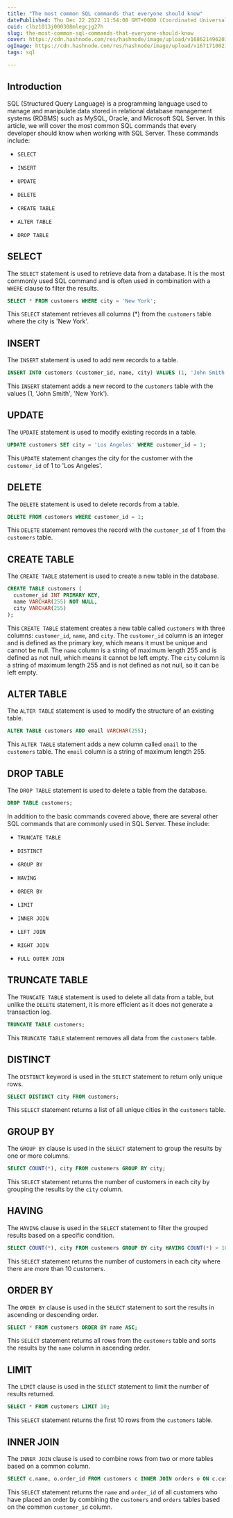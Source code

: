 ```yaml
---
title: "The most common SQL commands that everyone should know"
datePublished: Thu Dec 22 2022 11:54:08 GMT+0000 (Coordinated Universal Time)
cuid: clbz1013j000308mlegcjg27h
slug: the-most-common-sql-commands-that-everyone-should-know
cover: https://cdn.hashnode.com/res/hashnode/image/upload/v1686214962034/87e26454-0152-4537-bca1-f269269d2191.jpeg
ogImage: https://cdn.hashnode.com/res/hashnode/image/upload/v1671710021109/fpjK7kC4J.jpg
tags: sql

---
```


## **Introduction**

SQL (Structured Query Language) is a programming language used to manage and manipulate data stored in relational database management systems (RDBMS) such as MySQL, Oracle, and Microsoft SQL Server. In this article, we will cover the most common SQL commands that every developer should know when working with SQL Server. These commands include:

*   `SELECT`
    
*   `INSERT`
    
*   `UPDATE`
    
*   `DELETE`
    
*   `CREATE TABLE`
    
*   `ALTER TABLE`
    
*   `DROP TABLE`
    

## **SELECT**

The `SELECT` statement is used to retrieve data from a database. It is the most commonly used SQL command and is often used in combination with a `WHERE` clause to filter the results.

```sql
SELECT * FROM customers WHERE city = 'New York';
```

This `SELECT` statement retrieves all columns (\*) from the `customers` table where the city is 'New York'.

## **INSERT**

The `INSERT` statement is used to add new records to a table.

```sql
INSERT INTO customers (customer_id, name, city) VALUES (1, 'John Smith', 'New York');
```

This `INSERT` statement adds a new record to the `customers` table with the values (1, 'John Smith', 'New York').

## **UPDATE**

The `UPDATE` statement is used to modify existing records in a table.

```sql
UPDATE customers SET city = 'Los Angeles' WHERE customer_id = 1;
```

This `UPDATE` statement changes the city for the customer with the `customer_id` of 1 to 'Los Angeles'.

## **DELETE**

The `DELETE` statement is used to delete records from a table.

```sql
DELETE FROM customers WHERE customer_id = 1;
```

This `DELETE` statement removes the record with the `customer_id` of 1 from the `customers` table.

## **CREATE TABLE**

The `CREATE TABLE` statement is used to create a new table in the database.

```sql
CREATE TABLE customers (
  customer_id INT PRIMARY KEY,
  name VARCHAR(255) NOT NULL,
  city VARCHAR(255)
);
```

This `CREATE TABLE` statement creates a new table called `customers` with three columns: `customer_id`, `name`, and `city`. The `customer_id` column is an integer and is defined as the primary key, which means it must be unique and cannot be null. The `name` column is a string of maximum length 255 and is defined as not null, which means it cannot be left empty. The `city` column is a string of maximum length 255 and is not defined as not null, so it can be left empty.

## **ALTER TABLE**

The `ALTER TABLE` statement is used to modify the structure of an existing table.

```sql
ALTER TABLE customers ADD email VARCHAR(255);
```

This `ALTER TABLE` statement adds a new column called `email` to the `customers` table. The `email` column is a string of maximum length 255.

## **DROP TABLE**

The `DROP TABLE` statement is used to delete a table from the database.

```sql
DROP TABLE customers;
```

In addition to the basic commands covered above, there are several other SQL commands that are commonly used in SQL Server. These include:

*   `TRUNCATE TABLE`
    
*   `DISTINCT`
    
*   `GROUP BY`
    
*   `HAVING`
    
*   `ORDER BY`
    
*   `LIMIT`
    
*   `INNER JOIN`
    
*   `LEFT JOIN`
    
*   `RIGHT JOIN`
    
*   `FULL OUTER JOIN`
    

## **TRUNCATE TABLE**

The `TRUNCATE TABLE` statement is used to delete all data from a table, but unlike the `DELETE` statement, it is more efficient as it does not generate a transaction log.

```sql
TRUNCATE TABLE customers;
```

This `TRUNCATE TABLE` statement removes all data from the `customers` table.

## **DISTINCT**

The `DISTINCT` keyword is used in the `SELECT` statement to return only unique rows.

```sql
SELECT DISTINCT city FROM customers;
```

This `SELECT` statement returns a list of all unique cities in the `customers` table.

## **GROUP BY**

The `GROUP BY` clause is used in the `SELECT` statement to group the results by one or more columns.

```sql
SELECT COUNT(*), city FROM customers GROUP BY city;
```

This `SELECT` statement returns the number of customers in each city by grouping the results by the `city` column.

## **HAVING**

The `HAVING` clause is used in the `SELECT` statement to filter the grouped results based on a specific condition.

```sql
SELECT COUNT(*), city FROM customers GROUP BY city HAVING COUNT(*) > 10;
```

This `SELECT` statement returns the number of customers in each city where there are more than 10 customers.

## **ORDER BY**

The `ORDER BY` clause is used in the `SELECT` statement to sort the results in ascending or descending order.

```sql
SELECT * FROM customers ORDER BY name ASC;
```

This `SELECT` statement returns all rows from the `customers` table and sorts the results by the `name` column in ascending order.

## **LIMIT**

The `LIMIT` clause is used in the `SELECT` statement to limit the number of results returned.

```sql
SELECT * FROM customers LIMIT 10;
```

This `SELECT` statement returns the first 10 rows from the `customers` table.

## **INNER JOIN**

The `INNER JOIN` clause is used to combine rows from two or more tables based on a common column.

```sql
SELECT c.name, o.order_id FROM customers c INNER JOIN orders o ON c.customer_id = o.customer_id;
```

This `SELECT` statement returns the `name` and `order_id` of all customers who have placed an order by combining the `customers` and `orders` tables based on the common `customer_id` column.